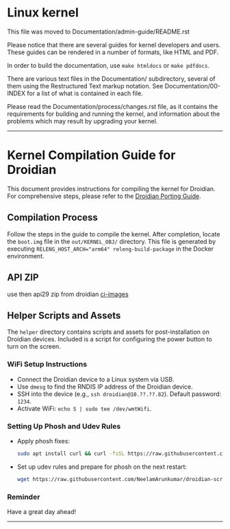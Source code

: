 Linux kernel
============

This file was moved to Documentation/admin-guide/README.rst

Please notice that there are several guides for kernel developers and users.
These guides can be rendered in a number of formats, like HTML and PDF.

In order to build the documentation, use ``make htmldocs`` or
``make pdfdocs``.

There are various text files in the Documentation/ subdirectory,
several of them using the Restructured Text markup notation.
See Documentation/00-INDEX for a list of what is contained in each file.

Please read the Documentation/process/changes.rst file, as it contains the
requirements for building and running the kernel, and information about
the problems which may result by upgrading your kernel.

---

# Kernel Compilation Guide for Droidian

This document provides instructions for compiling the kernel for Droidian. For comprehensive steps, please refer to the [Droidian Porting Guide](https://github.com/droidian/porting-guide/blob/master/kernel-compilation.md).

## Compilation Process
Follow the steps in the guide to compile the kernel. After completion, locate the `boot.img` file in the `out/KERNEL_OBJ/` directory. This file is generated by executing `RELENG_HOST_ARCH="arm64" releng-build-package` in the Docker environment.

## API ZIP
use then api29 zip from droidian [ci-images](https://github.com/droidian-images/droidian/releases)

## Helper Scripts and Assets
The `helper` directory contains scripts and assets for post-installation on Droidian devices. Included is a script for configuring the power button to turn on the screen.

### WiFi Setup Instructions
- Connect the Droidian device to a Linux system via USB.
- Use `dmesg` to find the RNDIS IP address of the Droidian device.
- SSH into the device (e.g., `ssh droidian@10.??.??.82`). Default password: `1234`.
- Activate WiFi: `echo S | sudo tee /dev/wmtWifi`.

### Setting Up Phosh and Udev Rules
- Apply phosh fixes:
  ```bash
  sudo apt install curl && curl -fsSL https://raw.githubusercontent.com/NeelamArunkumar/droidian-script/main/droid-script.sh | sudo bash
  ```
- Set up udev rules and prepare for phosh on the next restart:
  ```bash
  wget https://raw.githubusercontent.com/NeelamArunkumar/droidian-script/main/70-denniz.rules -O - | sudo tee /etc/udev/rules.d/70-denniz.rules > /dev/null
  ```

### Reminder
Have a great day ahead!

---
